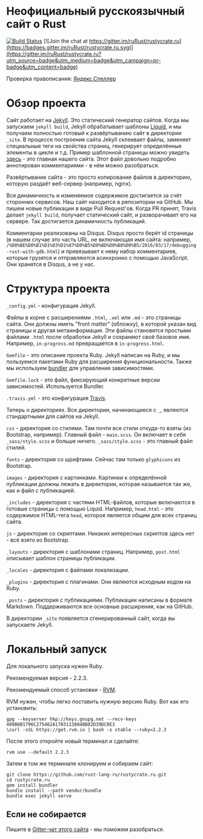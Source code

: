 # Неофициальный русскоязычный сайт о Rust

[![Build Status](https://travis-ci.org/rust-lang-ru/rustycrate.ru.svg?branch=master)](https://travis-ci.org/rust-lang-ru/rustycrate.ru)
[![Join the chat at https://gitter.im/ruRust/rustycrate.ru](https://badges.gitter.im/ruRust/rustycrate.ru.svg)](https://gitter.im/ruRust/rustycrate.ru?utm_source=badge&utm_medium=badge&utm_campaign=pr-badge&utm_content=badge)

Проверка правописания: [Яндекс.Спеллер](https://tech.yandex.ru/speller/)

# Обзор проекта

Сайт работает на [Jekyll](https://habrahabr.ru/post/207650/). Это статический
генератор сайтов. Когда мы запускаем `jekyll build`, Jekyll обрабатывает шаблоны
[Liquid](https://github.com/Shopify/liquid/wiki), и мы получаем полностью
готовый к развёртыванию сайт в директории `_site`. В процессе построения сайта
Jekyll склеивает файлы, заменяет специальные теги на свойства страниц,
генерирует определённые элементы в цикле и т.д. Пример шаблонной страницы можно
увидеть
[здесь](https://github.com/rust-lang-ru/rustycrate.ru/blob/master/index.html) - это
главная нашего сайта. Этот файл довольно подробно аннотирован комментариями - в
нём можно разобраться.

Развёртывание сайта - это просто копирование файлов в директорию, которую
раздаёт веб-сервер (например, nginx).

Вся динамичность и изменяемое содержимое достигается за счёт сторонних сервисов.
Наш сайт находится в репозитории на GitHub. Мы пишем новые публикации в виде
Pull Request'ов. Когда PR принят, Travis делает `jekyll build`, получает
статический сайт, и разворачивает его на сервере. Так достигается динамичность
публикаций.

Комментарии реализованы на Disqus. Disqus просто берёт id страницы (в нашем
случае это часть URL, не включающая имя сайта: например,
`/%D0%BE%D0%B1%D1%83%D1%87%D0%B5%D0%BD%D0%B8%D0%B5/2016/03/17/debugging-rust-with-gdb.html`)
и привязывает к нему набор комментариев, которые грузятся и отправляются
асинхронно с помощью JavaScript. Они хранятся в Disqus, а не у нас.

# Структура проекта

`_config.yml` - конфигурация Jekyll.

Файлы в корне с расширениями `.html`, `.xml` или `.md` - это страницы сайта. Они
должны иметь "front matter" (обложку), в которой указан вид страницы и другая
метаинформация. Эти файлы становятся простыми файлами `.html` после обработки
Jekyll и сохраняют своё базовое имя. Например, `in-progress.md` превращается в
`in-progress.html`.

`Gemfile` - это описание проекта Ruby. Jekyll написан на Ruby, и мы пользуемся
пакетами Ruby для расширения функциональности. Также мы используем
[bundler](https://habrahabr.ru/post/85201/) для управления зависимостями.

`Gemfile.lock` - это файл, фиксирующий конкретные версии зависимостей.
Используется Bundler.

`.travis.yml` - это конфигурация [Travis](https://habrahabr.ru/post/128277/).

Теперь о директориях. Все директории, начинающиеся с `_`, являются стандартными
для сайтов на Jekyll.

`css` - директория со стилями. Там почти все стили откуда-то взяты (из
Bootstrap, например). Главный файл - `main.scss`. Он включает в себя
`_sass/style.scss` и больше ничего. `_sass/style.scss` - это главный файл
стилей.

`fonts` - директория со шрифтами. Сейчас там только `glyphicons` из Bootstrap.

`images` - директория с картинками. Картинки к определённой публикации должны
лежать в директории, которая называется так же, как и файл с публикацией.

`_includes` - директория с частями HTML-файлов, которые включаются в готовые
страницы с помощью Liquid. Например, `head.html` - это содержимое HTML-тега
`head`, которое является общим для всех страниц сайта.

`js` - директория со скриптами. Никаких интересных скриптов здесь нет - всё
взято из Bootstrap.

`_layouts` - директория с шаблонами страниц. Например, `post.html` описывает
шаблон страницы публикации.

`_locales` - директория с файлами локализации.

`_plugins` - директория с плагинами. Они являются исходным кодом на Ruby.

`_posts` - директория с публикациями. Публикации написаны в формате Markdown.
Поддерживаются все основные расширения, как на GitHub.

В директории `_site` появляется сгенерированный сайт, когда вы запускаете
Jekyll.

# Локальный запуск

Для локального запуска нужен Ruby.

Рекомендуемая версия - 2.2.3.

Рекомендуемый способ установки - [RVM](https://rvm.io).

RVM нужен, чтобы легко поставить нужную версию Ruby. Вот как его установить:

```
gpg --keyserver hkp://keys.gnupg.net --recv-keys 409B6B1796C275462A1703113804BB82D39DC0E3
\curl -sSL https://get.rvm.io | bash -s stable --ruby=2.2.3
```

После этого откройте новый терминал и сделайте:

```
rvm use --default 2.2.3
```

Затем в том же терминале клонируем и собираем сайт:

```
git clone https://github.com/rust-lang-ru/rustycrate.ru.git
cd rustycrate.ru
gem install bundler
bundle install --path vendor/bundle
bundle exec jekyll serve
```

## Если не собирается

Пишите в [Gitter-чат этого сайта][1] - мы поможем разобраться.

[1]: https://gitter.im/ruRust/rustycrate.ru
